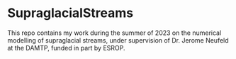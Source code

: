 # SupraglacialStreams
This repo contains my work during the summer of 2023 on the numerical modelling of supraglacial streams, under supervision of Dr. Jerome Neufeld at the DAMTP, funded in part by ESROP. 
